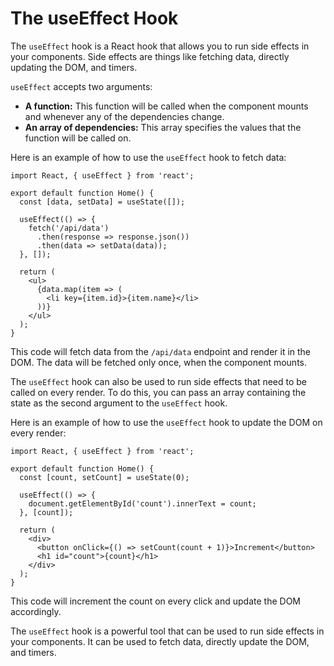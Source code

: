 
# The useEffect Hook

The `useEffect` hook is a React hook that allows you to run side effects in your components. Side effects are things like fetching data, directly updating the DOM, and timers.

`useEffect` accepts two arguments:

* **A function:** This function will be called when the component mounts and whenever any of the dependencies change.
* **An array of dependencies:** This array specifies the values that the function will be called on.

Here is an example of how to use the `useEffect` hook to fetch data:

```
import React, { useEffect } from 'react';

export default function Home() {
  const [data, setData] = useState([]);

  useEffect(() => {
    fetch('/api/data')
      .then(response => response.json())
      .then(data => setData(data));
  }, []);

  return (
    <ul>
      {data.map(item => (
        <li key={item.id}>{item.name}</li>
      ))}
    </ul>
  );
}
```

This code will fetch data from the `/api/data` endpoint and render it in the DOM. The data will be fetched only once, when the component mounts.

The `useEffect` hook can also be used to run side effects that need to be called on every render. To do this, you can pass an array containing the state as the second argument to the `useEffect` hook.

Here is an example of how to use the `useEffect` hook to update the DOM on every render:

```
import React, { useEffect } from 'react';

export default function Home() {
  const [count, setCount] = useState(0);

  useEffect(() => {
    document.getElementById('count').innerText = count;
  }, [count]);

  return (
    <div>
      <button onClick={() => setCount(count + 1)}>Increment</button>
      <h1 id="count">{count}</h1>
    </div>
  );
}
```

This code will increment the count on every click and update the DOM accordingly.

The `useEffect` hook is a powerful tool that can be used to run side effects in your components. It can be used to fetch data, directly update the DOM, and timers.
